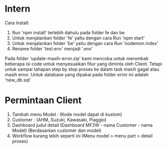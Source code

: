 # Intern

Cara Install:
1. Run 'npm install' terlebih dahulu pada folder fe dan be
2. Untuk menjalankan folder 'fe' yaitu dengan cara Run 'npm start'
3. Untuk menjalankan folder 'be' yaitu dengan cara Run 'nodemon index'
4. Rename folder 'test.env' menjadi '.env'


Pada folder 'update-masih-error.zip' kami mencoba untuk merombak beberapa isi code untuk menyesuaikan fitur yang diminta oleh Client. Tetapi untuk sampai tahapan step by step proses ke dalam task masih gagal atau masih error. Untuk database yang dipakai pada folder error ini adalah 'new_db.sql'

# Permintaan Client
1. Tambah menu Model : (Kode model dapat di kustom) 
2. Customer : (AHM, Suzuki, Kawasaki, Piaggio) 
3. Dashboard judul detail (Dashboard MF2W - nama Customer - nama Model) (Berdasarkan customer dan model)
4. Workflow kurang lebih seperti ini (Menu model > menu part > detail proses)
